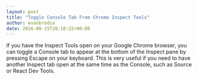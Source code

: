 ```yaml
---
layout: post
title: "Toggle Console Tab From Chrome Inspect Tools"
author: evanbrodie
date: 2016-08-15T20:18:22+00:00
---
```


If you have the Inspect Tools open on your Google Chrome browser, you can toggle a Console tab to appear at the bottom of the Inspect pane by pressing Escape on your keyboard. This is very useful if you need to have another Inspect tab open at the same time as the Console, such as Source or React Dev Tools.
